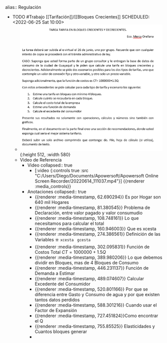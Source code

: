 alias:: Regulación

- TODO #Trabajo [[Tarifación]]/[[Bloques Crecientes]] 
  SCHEDULED: <2022-06-25 Sat 10:00>
	- ![image.png](../assets/image_1655581632704_0.png){:height 512, :width 580}
	- Video de Referencia
		- Video
		  collapsed:: true
			- [:video {:controls true :src "C:/Users/Diego/Documents/Apowersoft/Apowersoft Online Screen Recorder/20220614_111037.mp4"}]
			  {{renderer :media_controls}}
		- Anotaciones
		  collapsed:: true
			- {{renderer :media-timestamp, 62.690294}} Es por Hogar son 640 mil Hogares
			- {{renderer :media-timestamp, 81.380545}}  Problema de Declaración, entre valor pagado y valor consumudio
			- {{renderer :media-timestamp, 108.748161}} Lo que necesitamos para calcular el total
			- {{renderer :media-timestamp, 160.946003}} Que es xcesta
			- {{renderer :media-timestamp, 274.386561}} Definición de las Variables ☣️ `xcesta ` `gcesta`
			- {{renderer :media-timestamp, 302.095831}} Función de Costos  Total $CT=1000000+1.5Q$
			- {{renderer :media-timestamp, 389.980206}} Lo que debemos dividir en Bloques, mas de 4 Bloques de Consumo
			- {{renderer :media-timestamp, 446.231137}} Función de Demanda a Estimar
			- {{renderer :media-timestamp, 489.074607}} Calcular Excedente del Consumidor
			- {{renderer :media-timestamp, 520.801166}} Por que se diferencia entre Gasto y Consumo  de agua y por que existen tantos datos perdidos
			- {{renderer :media-timestamp, 588.301216}} Cuando usar el Factor de Expansión
			- {{renderer :media-timestamp, 727.451824}}Como encontrar el Q
			- {{renderer :media-timestamp, 755.85525}} Elasticidades y Cuantos bloques generar
			-